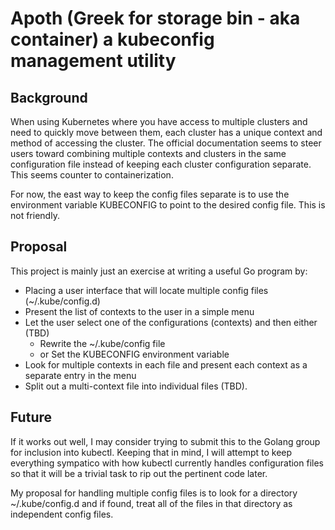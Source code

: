 # Apoth (Greek for storage bin - aka container) a kubeconfig management utility

## Background
When using Kubernetes where you have access to multiple clusters and need to quickly move between them, each cluster has a unique context and method of accessing the cluster.  The official documentation seems to steer users toward combining multiple contexts and clusters in the same configuration file instead of keeping each cluster configuration separate.  This seems counter to containerization.  

For now, the east way to keep the config files separate is to use the environment variable KUBECONFIG to point to the desired config file.  This is not friendly.

## Proposal
This project is mainly just an exercise at writing a useful Go program by:
* Placing a user interface that will locate multiple config files (~/.kube/config.d)
* Present the list of contexts to the user in a simple menu
* Let the user select one of the configurations (contexts) and then either (TBD) 
  * Rewrite the ~/.kube/config file
  * or Set the KUBECONFIG environment variable  
* Look for multiple contexts in each file and present each context as a separate entry in the menu
* Split out a multi-context file into individual files (TBD).

## Future
If it works out well, I may consider trying to submit this to the Golang group for inclusion into kubectl.  Keeping that in mind, I will attempt to keep everything sympatico with how kubectl currently handles configuration files so that it will be a trivial task to rip out the pertinent code later.

My proposal for handling multiple config files is to look for a directory ~/.kube/config.d and if found, treat all of the files in that directory as independent config files.